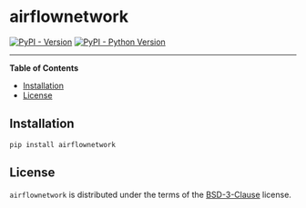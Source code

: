 # airflownetwork

[![PyPI - Version](https://img.shields.io/pypi/v/airflownetwork.svg)](https://pypi.org/project/airflownetwork)
[![PyPI - Python Version](https://img.shields.io/pypi/pyversions/airflownetwork.svg)](https://pypi.org/project/airflownetwork)

-----

**Table of Contents**

- [Installation](#installation)
- [License](#license)

## Installation

```console
pip install airflownetwork
```

## License

`airflownetwork` is distributed under the terms of the [BSD-3-Clause](https://spdx.org/licenses/BSD-3-Clause.html) license.
